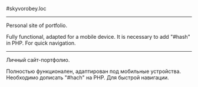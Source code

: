 #skyvorobey.loc

-------------------------------------------------------------
Personal site of portfolio.

Fully functional, adapted for a mobile device.
It is necessary to add "#hash" in PHP. For quick navigation.

-------------------------------------------------------------
Личный сайт-портфолио.

Полностью функционален, адаптирован под мобильные устройства.
Необходимо дописать "#hach" на PHP. Для быстрой навигации.
